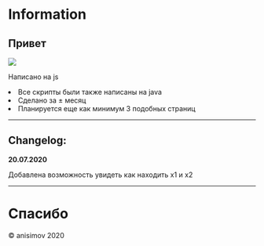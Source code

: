 <!DOCTYPE html>
<html>
<head>
</head>
<body>
<h1>Information</h1>
<h2>Привет</h2><img src="https://images.squarespace-cdn.com/content/v1/544ff970e4b0c2f7a273e9b6/1537086985178-LDFUKUP0NFT51ODG45OB/ke17ZwdGBToddI8pDm48kN-iCp0H8EbLNb85VXvIfntZw-zPPgdn4jUwVcJE1ZvWQUxwkmyExglNqGp0IvTJZUJFbgE-7XRK3dMEBRBhUpxbJ6nT22MqkKTNnYny1wnkClHS-tzM1oczfpRGL4qDHKXlZBeQsEdLEUBRJKqSpxE/jelly-party-logo-SB.gif">
<p>Написано на js</p>

<li>Все скрипты были также написаны на java</li>
<li>Сделано за ± месяц</li>
<li>Планируется еще как минимум 3 подобных страниц </li>
<hr 6px>

<h2>Changelog:</h2>

<div id="add"><b>20.07.2020</b></div>
<p>Добавлена возможность увидеть как находить х1 и х2</p>

<hr 6px>

  <h1>Cпасибо</h1>
</a>
<footer>&copy; anisimov 2020</footer>
</body>
</html>
</html>
